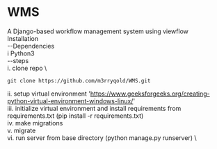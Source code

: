 # WMS
A Django-based workflow management system using viewflow \
Installation \
--Dependencies \
i Python3 \
--steps \
i. clone repo \
```
git clone https://github.com/m3rryqold/WMS.git
```
ii. setup virtual environment 'https://www.geeksforgeeks.org/creating-python-virtual-environment-windows-linux/' \
iii. initialize virtual environment and install requirements from requirements.txt (pip install -r requirements.txt) \
iv. make migrations \
v. migrate \
vi. run server from base directory (python manage.py runserver) \
